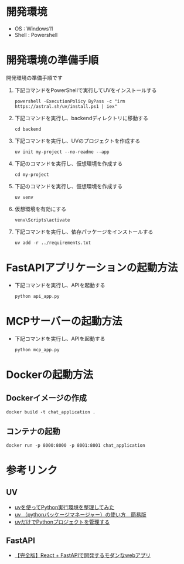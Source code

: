 # 開発環境
- OS : Windows11
- Shell : Powershell

# 開発環境の準備手順
開発環境の準備手順です
1. 下記コマンドをPowerShellで実行してUVをインストールする
   ```
   powershell -ExecutionPolicy ByPass -c "irm https://astral.sh/uv/install.ps1 | iex"
   ```
2. 下記コマンドを実行し、backendディレクトリに移動する
   ```
   cd backend
   ```
3. 下記コマンドを実行し、UVのプロジェクトを作成する
    ```
    uv init my-project --no-readme --app
    ```
4. 下記のコマンドを実行し、仮想環境を作成する
    ```
    cd my-project
    ```
5. 下記のコマンドを実行し、仮想環境を作成する
    ```
    uv venv
    ```
6. 仮想環境を有効にする  
    ```
    venv\Scripts\activate
    ```
7. 下記コマンドを実行し、依存パッケージをインストールする
    ```
    uv add -r ../requirements.txt
    ```

# FastAPIアプリケーションの起動方法 
- 下記コマンドを実行し、APIを起動する
      
    ```
    python api_app.py
    ```
# MCPサーバーの起動方法
- 下記コマンドを実行し、APIを起動する
      
    ```
    python mcp_app.py
    ```

# Dockerの起動方法
## Dockerイメージの作成
`docker build -t chat_application .`

## コンテナの起動
`docker run -p 8000:8000 -p 8001:8001 chat_application`


# 参考リンク
## UV
- [uvを使ってPython実行環境を整理してみた](https://dev.classmethod.jp/articles/i-like-uv/)
- [uv （pythonパッケージマネージャー）の使い方　簡易版](https://qiita.com/futakuchi0117/items/9ec8bd84797fed180647)
- [uvだけでPythonプロジェクトを管理する](https://zenn.dev/turing_motors/articles/594fbef42a36ee)

## FastAPI
- [【完全版】React + FastAPIで開発するモダンなwebアプリ](https://zenn.dev/sawao/articles/15a9cf0e3360a7)